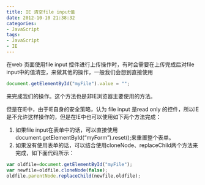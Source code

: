 ```yaml
---
title: IE 清空file input值
date: 2012-10-10 21:38:32
categories:
- JavaScript
tags:
- JavaScript
- IE
---
```

在web 页面使用file input 控件进行上传操作时，有时会需要在上传完成后对file input中的值清空，来做其他的操作，一般我们会想到直接使用  

``` javascript
document.getElementById("myFile").value = "";
```

来完成我们的操作。这个方法也是非IE浏览器主要使用的方法。  

<!-- more -->


但是在IE中，由于IE自身的安全策略，认为 file input 是read only 的控件，所以IE是不允许这样操作的，但是在IE中也可以使用如下两个方法完成： 

1. 如果file input在表单中的话，可以直接使用document.getElementById(“myForm”).reset();来重置整个表单。  
2. 如果没有使用表单的话，可以结合使用cloneNode、replaceChild两个方法来完成，如下面代码所示：  

``` javascript
var oldfile=document.getElementById("myFile");
var newfile=oldfile.cloneNode(false);
oldfile.parentNode.replaceChild(newfile,oldfile);

```

